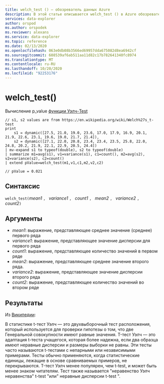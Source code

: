 ```yaml
---
title: welch_test () — обозреватель данных Azure
description: В этой статье описывается welch_test () в Azure обозреватель данных.
services: data-explorer
author: orspod
ms.author: orspodek
ms.reviewer: alexans
ms.service: data-explorer
ms.topic: reference
ms.date: 02/13/2020
ms.openlocfilehash: 063e0db08b3566ed69957dda675082d8ea6942cf
ms.sourcegitcommit: 608539af6ab511aa11d82c17b782641340fc8974
ms.translationtype: MT
ms.contentlocale: ru-RU
ms.lasthandoff: 10/20/2020
ms.locfileid: "92253176"
---
```

# <a name="welch_test"></a>welch_test()

Вычисление p_value [функции Уэлч-Test](https://en.wikipedia.org/wiki/Welch%27s_t-test)

```kusto
// s1, s2 values are from https://en.wikipedia.org/wiki/Welch%27s_t-test
print
    s1 = dynamic([27.5, 21.0, 19.0, 23.6, 17.0, 17.9, 16.9, 20.1, 21.9, 22.6, 23.1, 19.6, 19.0, 21.7, 21.4]),
    s2 = dynamic([27.1, 22.0, 20.8, 23.4, 23.4, 23.5, 25.8, 22.0, 24.8, 20.2, 21.9, 22.1, 22.9, 20.5, 24.4])
| mv-expand s1 to typeof(double), s2 to typeof(double)
| summarize m1=avg(s1), v1=variance(s1), c1=count(), m2=avg(s2), v2=variance(s2), c2=count()
| extend pValue=welch_test(m1,v1,c1,m2,v2,c2)

// pValue = 0.021
```

## <a name="syntax"></a>Синтаксис

`welch_test(`*mean1* `, ` *variance1* `, ` *count1* `, ` *mean2* `, ` *variance2* `, ` *count2*`)`

## <a name="arguments"></a>Аргументы

* *mean1*: выражение, представляющее среднее значение (среднее) первого ряда
* *variance1*: выражение, представляющее значение дисперсии для первого ряда
* *count1*: выражение, представляющее количество значений в первом ряде
* *mean2*: выражение, представляющее среднее значение второго ряда.
* *variance2*: выражение, представляющее значение дисперсии второго ряда
* *count2*: выражение, представляющее количество значений во втором ряде

## <a name="returns"></a>Результаты

Из [Википедии](https://en.wikipedia.org/wiki/Welch%27s_t-test):

В статистике t-тест Уэлч — это двухвыборочный тест расположения, который используется для проверки гипотезы о том, что две Генеральной совокупности имеют равные значения. T-тест Уэлч — это адаптация t-теста учащегося, которая более надежна, если два образца имеют неравные дисперсии и размеры выборки не равны. Эти тесты часто называются t-тестами с непарными или независимыми примерами. Тесты обычно применяются, когда статистические единицы, лежащие в основе сравниваемых примеров, не перекрываются. T-тест Уэлч менее популярен, чем t-test, и может быть менее знаком читателям. Тест также называется "неравенство Уэлч неравенства" t-test "или" неравные дисперсии t-test ".
